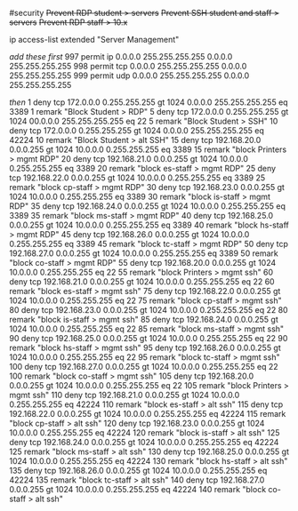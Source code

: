 #security 
~~Prevent RDP student > servers~~
~~Prevent SSH student and staff > servers~~
~~Prevent RDP staff > 10.x~~



ip access-list extended "Server Management"

*add these first*
997 permit ip 0.0.0.0 255.255.255.255 0.0.0.0 255.255.255.255
998 permit tcp 0.0.0.0 255.255.255.255 0.0.0.0 255.255.255.255
999 permit udp 0.0.0.0 255.255.255.255 0.0.0.0 255.255.255.255

*then*
1 deny tcp 172.0.0.0 0.255.255.255 gt 1024 0.0.0.0 255.255.255.255 eq 3389
1 remark "Block Student > RDP"
5 deny tcp 172.0.0.0 0.255.255.255 gt 1024 00.0.0.0 255.255.255.255 eq 22
5 remark "Block Student > SSH"
10 deny tcp 172.0.0.0 0.255.255.255 gt 1024 0.0.0.0 255.255.255.255 eq 42224
10 remark "Block Student > alt SSH"
15 deny tcp 192.168.20.0 0.0.0.255 gt 1024 10.0.0.0 0.255.255.255 eq 3389
15 remark "block Printers > mgmt RDP"
20 deny tcp 192.168.21.0 0.0.0.255 gt 1024 10.0.0.0 0.255.255.255 eq 3389
20 remark "block es-staff > mgmt RDP"
25 deny tcp 192.168.22.0 0.0.0.255 gt 1024 10.0.0.0 0.255.255.255 eq 3389
25 remark "block cp-staff > mgmt RDP"
30 deny tcp 192.168.23.0 0.0.0.255 gt 1024 10.0.0.0 0.255.255.255 eq 3389
30 remark "block is-staff > mgmt RDP"
35 deny tcp 192.168.24.0 0.0.0.255 gt 1024 10.0.0.0 0.255.255.255 eq 3389
35 remark "block ms-staff > mgmt RDP"
40 deny tcp 192.168.25.0 0.0.0.255 gt 1024 10.0.0.0 0.255.255.255 eq 3389
40 remark "block hs-staff > mgmt RDP"
45 deny tcp 192.168.26.0 0.0.0.255 gt 1024 10.0.0.0 0.255.255.255 eq 3389
45 remark "block tc-staff > mgmt RDP"
50 deny tcp 192.168.27.0 0.0.0.255 gt 1024 10.0.0.0 0.255.255.255 eq 3389
50 remark "block co-staff > mgmt RDP"
55 deny tcp 192.168.20.0 0.0.0.255 gt 1024 10.0.0.0 0.255.255.255 eq 22
55 remark "block Printers > mgmt ssh"
60 deny tcp 192.168.21.0 0.0.0.255 gt 1024 10.0.0.0 0.255.255.255 eq 22
60 remark "block es-staff > mgmt ssh"
75 deny tcp 192.168.22.0 0.0.0.255 gt 1024 10.0.0.0 0.255.255.255 eq 22
75 remark "block cp-staff > mgmt ssh"
80 deny tcp 192.168.23.0 0.0.0.255 gt 1024 10.0.0.0 0.255.255.255 eq 22
80 remark "block is-staff > mgmt ssh"
85 deny tcp 192.168.24.0 0.0.0.255 gt 1024 10.0.0.0 0.255.255.255 eq 22
85 remark "block ms-staff > mgmt ssh"
90 deny tcp 192.168.25.0 0.0.0.255 gt 1024 10.0.0.0 0.255.255.255 eq 22
90 remark "block hs-staff > mgmt ssh"
95 deny tcp 192.168.26.0 0.0.0.255 gt 1024 10.0.0.0 0.255.255.255 eq 22
95 remark "block tc-staff > mgmt ssh"
100 deny tcp 192.168.27.0 0.0.0.255 gt 1024 10.0.0.0 0.255.255.255 eq 22
100 remark "block co-staff > mgmt ssh"
105 deny tcp 192.168.20.0 0.0.0.255 gt 1024 10.0.0.0 0.255.255.255 eq 22
105 remark "block Printers > mgmt ssh"
110 deny tcp 192.168.21.0 0.0.0.255 gt 1024 10.0.0.0 0.255.255.255 eq 42224
110 remark "block es-staff > alt ssh"
115 deny tcp 192.168.22.0 0.0.0.255 gt 1024 10.0.0.0 0.255.255.255 eq 42224
115 remark "block cp-staff > alt ssh"
120 deny tcp 192.168.23.0 0.0.0.255 gt 1024 10.0.0.0 0.255.255.255 eq 42224
120 remark "block is-staff > alt ssh"
125 deny tcp 192.168.24.0 0.0.0.255 gt 1024 10.0.0.0 0.255.255.255 eq 42224
125 remark "block ms-staff > alt ssh"
130 deny tcp 192.168.25.0 0.0.0.255 gt 1024 10.0.0.0 0.255.255.255 eq 42224
130 remark "block hs-staff > alt ssh"
135 deny tcp 192.168.26.0 0.0.0.255 gt 1024 10.0.0.0 0.255.255.255 eq 42224
135 remark "block tc-staff > alt ssh"
140 deny tcp 192.168.27.0 0.0.0.255 gt 1024 10.0.0.0 0.255.255.255 eq 42224
140 remark "block co-staff > alt ssh"

